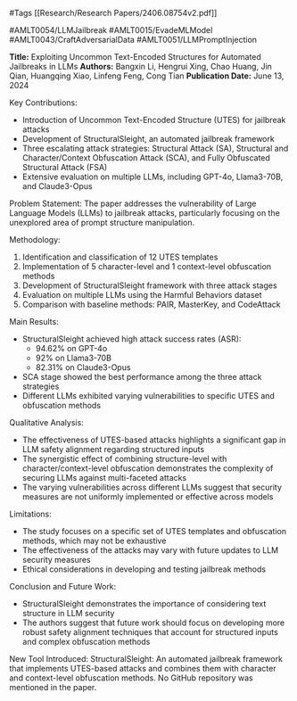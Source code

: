 #Tags
[[Research/Research Papers/2406.08754v2.pdf]]

#AMLT0054/LLMJailbreak
#AMLT0015/EvadeMLModel
#AMLT0043/CraftAdversarialData
#AMLT0051/LLMPromptInjection

**Title:** Exploiting Uncommon Text-Encoded Structures for Automated Jailbreaks in LLMs
**Authors:** Bangxin Li, Hengrui Xing, Chao Huang, Jin Qian, Huangqing Xiao, Linfeng Feng, Cong Tian
**Publication Date:** June 13, 2024

Key Contributions:
- Introduction of Uncommon Text-Encoded Structure (UTES) for jailbreak attacks
- Development of StructuralSleight, an automated jailbreak framework
- Three escalating attack strategies: Structural Attack (SA), Structural and Character/Context Obfuscation Attack (SCA), and Fully Obfuscated Structural Attack (FSA)
- Extensive evaluation on multiple LLMs, including GPT-4o, Llama3-70B, and Claude3-Opus

Problem Statement:
The paper addresses the vulnerability of Large Language Models (LLMs) to jailbreak attacks, particularly focusing on the unexplored area of prompt structure manipulation.

Methodology:
1. Identification and classification of 12 UTES templates
2. Implementation of 5 character-level and 1 context-level obfuscation methods
3. Development of StructuralSleight framework with three attack stages
4. Evaluation on multiple LLMs using the Harmful Behaviors dataset
5. Comparison with baseline methods: PAIR, MasterKey, and CodeAttack

Main Results:
- StructuralSleight achieved high attack success rates (ASR):
  - 94.62% on GPT-4o
  - 92% on Llama3-70B
  - 82.31% on Claude3-Opus
- SCA stage showed the best performance among the three attack strategies
- Different LLMs exhibited varying vulnerabilities to specific UTES and obfuscation methods

Qualitative Analysis:
- The effectiveness of UTES-based attacks highlights a significant gap in LLM safety alignment regarding structured inputs
- The synergistic effect of combining structure-level with character/context-level obfuscation demonstrates the complexity of securing LLMs against multi-faceted attacks
- The varying vulnerabilities across different LLMs suggest that security measures are not uniformly implemented or effective across models

Limitations:
- The study focuses on a specific set of UTES templates and obfuscation methods, which may not be exhaustive
- The effectiveness of the attacks may vary with future updates to LLM security measures
- Ethical considerations in developing and testing jailbreak methods

Conclusion and Future Work:
- StructuralSleight demonstrates the importance of considering text structure in LLM security
- The authors suggest that future work should focus on developing more robust safety alignment techniques that account for structured inputs and complex obfuscation methods

New Tool Introduced:
StructuralSleight: An automated jailbreak framework that implements UTES-based attacks and combines them with character and context-level obfuscation methods. No GitHub repository was mentioned in the paper.